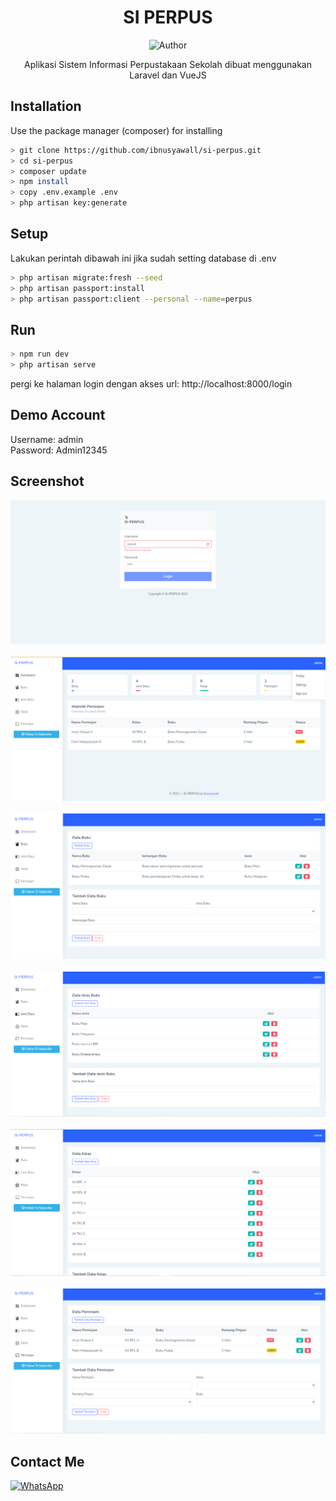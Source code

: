 <div align="center">
 
# SI PERPUS
![Author](https://img.shields.io/badge/Author-ibnusyawall-blue.svg?style=for-the-badge&logo=github)
<p>Aplikasi Sistem Informasi Perpustakaan Sekolah dibuat menggunakan Laravel dan VueJS</p>
</div>

## Installation

Use the package manager (composer) for installing

```bash
> git clone https://github.com/ibnusyawall/si-perpus.git
> cd si-perpus
> composer update
> npm install
> copy .env.example .env
> php artisan key:generate
```

## Setup

Lakukan perintah dibawah ini jika sudah setting database di .env

```bash
> php artisan migrate:fresh --seed
> php artisan passport:install
> php artisan passport:client --personal --name=perpus
```

## Run

```bash
> npm run dev
> php artisan serve
```

pergi ke halaman login dengan akses url: http://localhost:8000/login

## Demo Account
Username: admin<br/>
Password: Admin12345

## Screenshot

<p align="center">
  <img alt="halaman-login" src="https://raw.githubusercontent.com/ibnusyawall/si-perpus/main/screenshots/halaman-login.png"/><br/><br/>
  <img alt="halaman-dashboard" src="https://raw.githubusercontent.com/ibnusyawall/si-perpus/main/screenshots/halaman-dashboard.png"/><br/><br/>
  <img alt="halaman-buku" src="https://raw.githubusercontent.com/ibnusyawall/si-perpus/main/screenshots/halaman-buku.png"/><br/><br/>
  <img alt="halaman-jenis-buku" src="https://raw.githubusercontent.com/ibnusyawall/si-perpus/main/screenshots/halaman-jenis-buku.png"/><br/><br/>
  <img alt="halaman-kelas" src="https://raw.githubusercontent.com/ibnusyawall/si-perpus/main/screenshots/halaman-kelas.png"/><br/><br/>
  <img alt="halaman-peminjam" src="https://raw.githubusercontent.com/ibnusyawall/si-perpus/main/screenshots/halaman-peminjam.png"/>
</p>

## Contact Me

<a href="https://wa.me/6282299265151"><img alt="WhatsApp" src="https://img.shields.io/badge/WhatsApp%20-25D366?style=for-the-badge&logo=whatsapp&logoColor=white"/></a>
